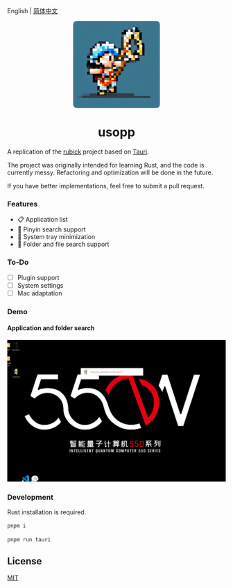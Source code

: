 English | [简体中文](./README.zh.md)

<div align= "center">
  <img align="center" width=200 src="./public/logo.png" />
   <h1>usopp</h1>
</div>


A replication of the [rubick](https://github.com/rubickCenter/rubick) project based on [Tauri](https://tauri.app/).

The project was originally intended for learning Rust, and the code is currently messy. Refactoring and optimization will be done in the future.

If you have better implementations, feel free to submit a pull request.

### Features
- 📋 Application list
- 🔎 Pinyin search support
- 📌 System tray minimization
- 📁 Folder and file search support

### To-Do
- [ ] Plugin support
- [ ] System settings
- [ ] Mac adaptation

### Demo

#### Application and folder search
![demo](./public/demo1-20240202.gif)


### Development
Rust installation is required.
```
pnpm i

pnpm run tauri
```

## License

[MIT](https://en.wikipedia.org/wiki/MIT_License)
